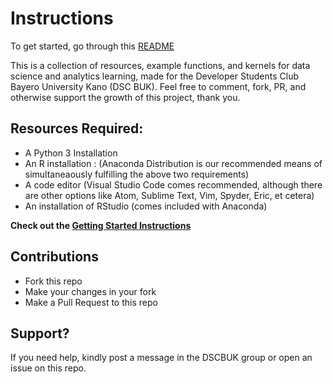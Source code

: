# Instructions

To get started, go through this [README](./readme.md)

This is a collection of resources, example functions, and kernels for data science and analytics learning, made for the Developer Students Club Bayero University Kano (DSC BUK). Feel free to comment, fork, PR, and otherwise support the growth of this project, thank you.


## Resources Required:

- A Python 3 Installation
- An R installation : (Anaconda Distribution is our recommended means of simultaneaously fulfilling the above two requirements)
- A code editor (Visual Studio Code comes recommended, although there are other options like Atom, Sublime Text, Vim, Spyder, Eric, et cetera)
- An installation of RStudio (comes included with Anaconda)

**Check out the [Getting Started Instructions](https://github.com/MesyMacos/data-loadzone/blob/master/Getting%20Started:%20First%20Steps/Getting%20Started%20-%20First%20Steps.ipynb?short_path=beea3a3)**

## Contributions
- Fork this repo
- Make your changes in your fork
- Make a Pull Request to this repo

## Support?
If you need help, kindly post a message in the DSCBUK group or open an issue on this repo.
